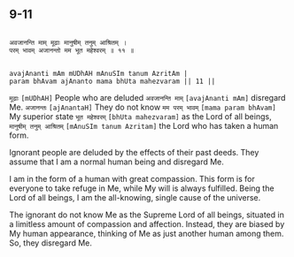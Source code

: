 ## 9-11


```shloka-sa

अवजानन्ति माम् मूढाः मानुषीम् तनुम् आश्रितम् ।
परम् भावम् अजानन्तो मम भूत महेश्वरम् ॥ ११ ॥

```
```shloka-sa-hk

avajAnanti mAm mUDhAH mAnuSIm tanum AzritAm |
param bhAvam ajAnanto mama bhUta mahezvaram || 11 ||

```
`मूढाः` `[mUDhAH]` People who are deluded `अवजानन्ति माम्` `[avajAnanti mAm]` disregard Me. `अजानन्तः` `[ajAnantaH]` They do not know `मम परम् भावम्` `[mama param bhAvam]` My superior state `भूत महेश्वरम्` `[bhUta mahezvaram]` as the Lord of all beings, `मानुषीम् तनुम् आश्रितम्` `[mAnuSIm tanum Azritam]` the Lord who has taken a human form.

Ignorant people are deluded by the effects of their past deeds. They assume that I am a normal human being and disregard Me. 

I am in the form of a human with great compassion. This form is for everyone to take refuge in Me, while My will is always fulfilled. Being the Lord of all beings, I am the all-knowing, single cause of the universe.

The ignorant do not know Me as the Supreme Lord of all beings, situated in a limitless amount of compassion and affection. Instead, they are biased by My human appearance, thinking of Me as just another human among them. So, they disregard Me.


